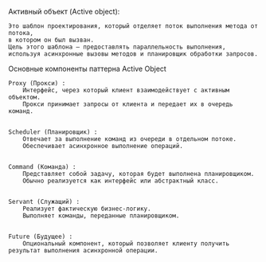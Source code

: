 Активный объект (Active object):
    
    Это шаблон проектирования, который отделяет поток выполнения метода от потока, 
    в котором он был вызван. 
    Цель этого шаблона — предоставлять параллельность выполнения, используя асинхронные вызовы методов и планировщик обработки запросов.

Основные компоненты паттерна Active Object

    Proxy (Прокси) : 
        Интерфейс, через который клиент взаимодействует с активным объектом.
        Прокси принимает запросы от клиента и передает их в очередь команд.
         

    Scheduler (Планировщик) : 
        Отвечает за выполнение команд из очереди в отдельном потоке.
        Обеспечивает асинхронное выполнение операций.
         

    Command (Команда) : 
        Представляет собой задачу, которая будет выполнена планировщиком.
        Обычно реализуется как интерфейс или абстрактный класс.
         

    Servant (Служащий) : 
        Реализует фактическую бизнес-логику.
        Выполняет команды, переданные планировщиком.
         

    Future (Будущее) : 
        Опциональный компонент, который позволяет клиенту получить результат выполнения асинхронной операции.
         
     